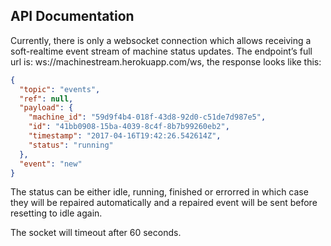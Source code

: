 
## API Documentation

Currently, there is only a websocket connection which allows receiving a soft-realtime event stream of machine status updates. The endpoint’s full url is: ws://machinestream.herokuapp.com/ws, the response looks like this:

```json
{
  "topic": "events",
  "ref": null,
  "payload": {
    "machine_id": "59d9f4b4-018f-43d8-92d0-c51de7d987e5",
    "id": "41bb0908-15ba-4039-8c4f-8b7b99260eb2",
    "timestamp": "2017-04-16T19:42:26.542614Z",
    "status": "running"
  },
  "event": "new"
}
```

The status can be either idle, running, finished or errorred in which case they will be repaired automatically and a repaired event will be sent before resetting to idle again.

The socket will timeout after 60 seconds.

